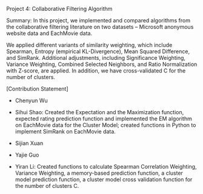 Project 4: Collaborative Filtering Algorithm

Summary: In this project, we implemented and compared algorithms from the collaborative filtering literature on two datasets – Microsoft anonymous website data and EachMovie data.

We applied different variants of similarity weighting, which include Spearman, Entropy (empirical KL-Divergence), Mean Squared Difference, and SimRank. Additional adjustments, including Significance Weighting, Variance Weighting, Combined Selected Neighbors, and Ratio Normalization with Z-score, are applied.  In addition, we have cross-validated C for the number of clusters.

[Contribution Statement]

+ Chenyun Wu

+ Sihui Shao: Created the Expectation and the Maximization function, expected rating prediction function and implemented the EM algorithm on EachMovie data for the Cluster Model; created functions in Python to implement SimRank on EachMovie data.

+ Sijian Xuan

+ Yajie Guo

+ Yiran Li: Created functions to calculate Spearman Correlation Weighting, Variance Weighting, a memory-based prediction function, a cluster model prediction function, a cluster model cross validation function for the number of clusters C.

